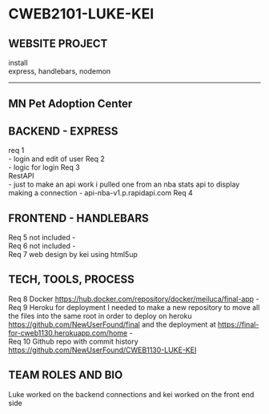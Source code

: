 # CWEB2101-LUKE-KEI  
## WEBSITE PROJECT  
  
install  
express, handlebars, nodemon  
  
-------------------------------------------------------------------------------------------------------------------------------  
MN Pet Adoption Center  
-------------------------------------------------------------------------------------------------------------------------------  
## BACKEND - EXPRESS
  
req 1   
	- login and edit of user
Req 2  
	-  logic for login
Req 3  
	RestAPI   
	- just to make an api work i pulled one from an nba stats api to display making a connection
	- api-nba-v1.p.rapidapi.com
Req 4  


## FRONTEND - HANDLEBARS
  
Req 5  not included
	-  
Req 6  not included
	-  
Req 7  web design by kei using html5up

  
## TECH, TOOLS, PROCESS  
  
Req 8  Docker
	https://hub.docker.com/repository/docker/meiluca/final-app
	-  
Req 9  Heroku	for deployment I needed to make a new repository to move all the files into the same root in order to deploy on heroku
	https://github.com/NewUserFound/final and the deployment at https://final-for-cweb1130.herokuapp.com/home
	-  
Req 10	Github repo with commit history 
	https://github.com/NewUserFound/CWEB1130-LUKE-KEI


## TEAM ROLES AND BIO

Luke worked on the backend connections and kei worked on the front end side
